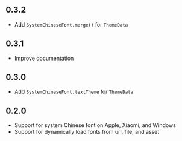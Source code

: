 ## 0.3.2

* Add `SystemChineseFont.merge()` for `ThemeData`
  
## 0.3.1

* Improve documentation
  
## 0.3.0

* Add `SystemChineseFont.textTheme` for `ThemeData`
  
## 0.2.0

* Support for system Chinese font on Apple, Xiaomi, and Windows
* Support for dynamically load fonts from url, file, and asset
